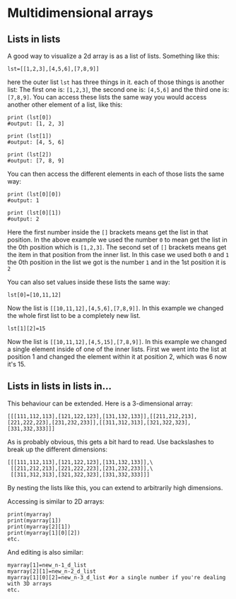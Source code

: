 # Multidimensional arrays




## Lists in lists


A good way to visualize a 2d array is as a list of lists. Something like this:

```
lst=[[1,2,3],[4,5,6],[7,8,9]]

```

here the outer list `lst` has three things in it. each of those things is another list:
The first one is: `[1,2,3]`, the second one is: `[4,5,6]` and the third one is: `[7,8,9]`. You can access these lists the same way you would access another other element of a list, like this:

```
print (lst[0])
#output: [1, 2, 3]

print (lst[1])
#output: [4, 5, 6]

print (lst[2])
#output: [7, 8, 9]

```

You can then access the different elements in each of those lists the same way:

```
print (lst[0][0])
#output: 1 

print (lst[0][1])
#output: 2 

```

Here the first number inside the `[]` brackets means get the list in that position. In the above example we used the number `0` to mean get the list in the 0th position which is `[1,2,3]`. The second set of `[]` brackets means get the item in that position from the inner list. In this case we used both `0` and `1` the 0th position in the list we got is the number `1` and in the 1st position it is `2`

You can also set values inside these lists the same way:

```
lst[0]=[10,11,12]

```

Now the list is `[[10,11,12],[4,5,6],[7,8,9]]`. In this example we changed the whole first list to be a completely new list.

```
lst[1][2]=15

```

Now the list is `[[10,11,12],[4,5,15],[7,8,9]]`. In this example we changed a single element inside of one of the inner lists. First we went into the list at position 1 and changed the element within it at position 2, which was 6 now it's 15.



## Lists in lists in lists in...


This behaviour can be extended. Here is a 3-dimensional array:

```
[[[111,112,113],[121,122,123],[131,132,133]],[[211,212,213],[221,222,223],[231,232,233]],[[311,312,313],[321,322,323],[331,332,333]]]

```

As is probably obvious, this gets a bit hard to read. Use backslashes to break up the different dimensions:

```
[[[111,112,113],[121,122,123],[131,132,133]],\
 [[211,212,213],[221,222,223],[231,232,233]],\
 [[311,312,313],[321,322,323],[331,332,333]]]

```

By nesting the lists like this, you can extend to arbitrarily high dimensions.

Accessing is similar to 2D arrays:

```
print(myarray)
print(myarray[1])
print(myarray[2][1])
print(myarray[1][0][2])
etc.

```

And editing is also similar:

```
myarray[1]=new_n-1_d_list
myarray[2][1]=new_n-2_d_list
myarray[1][0][2]=new_n-3_d_list #or a single number if you're dealing with 3D arrays
etc.

```

